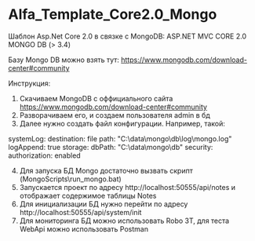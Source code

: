 # Alfa_Template_Core2.0_Mongo

Шаблон Asp.Net Core 2.0 в связке с MongoDB:
ASP.NET MVC CORE 2.0
MONGO DB (> 3.4)

Базу Mongo DB можно взять тут:
https://www.mongodb.com/download-center#community



Инструкция:

1.	Скачиваем MongoDB с оффициального сайта https://www.mongodb.com/download-center#community
2.	Разворачиваем его, и создаем пользователя admin в бд
3.	Далее нужно создать файл конфигурации. Например, такой: 

systemLog:
	destination: file
	path: "C:\\data\\mongo\\db\\log\\mongo.log"
	logAppend: true
storage:
	dbPath: "C:\\data\\mongo\\db"
security:
	authorization: enabled

4.	Для запуска БД Mongo достаточно вызвать скрипт (MongoScripts\run_mongo.bat)
5.	Запускается проект по адресу http://localhost:50555/api/notes и отображает содержимое таблицы Notes
6.	Для инициализации БД нужно перейти по адресу http://localhost:50555/api/system/init
7.	Для мониторинга БД можно использовать Robo 3T, для теста WebApi можно использовать Postman

